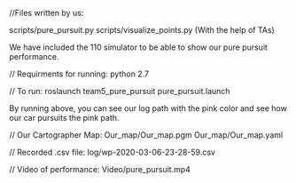//Files written by us:

scripts/pure_pursuit.py
scripts/visualize_points.py (With the help of TAs)

We have included the 110 simulator to be able to show our pure pursuit performance.

// Requirments for running:
python 2.7

// To run: 
roslaunch team5_pure_pursuit pure_pursuit.launch

By running above, you can see our log path with the pink color and see how our car pursuits the pink path.


// Our Cartographer Map:
Our_map/Our_map.pgm
Our_map/Our_map.yaml

// Recorded .csv file:
log/wp-2020-03-06-23-28-59.csv

// Video of performance:
Video/pure_pursuit.mp4
